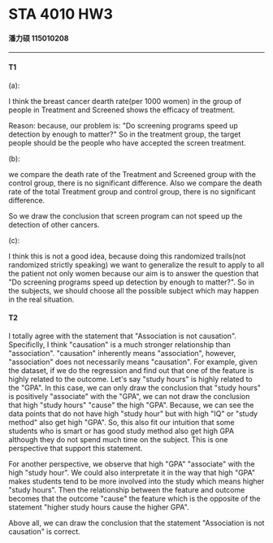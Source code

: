# STA 4010 HW3

#### 潘力硕 115010208

---

#### T1

(a):

I think the breast cancer dearth rate(per 1000 women) in the group of people in Treatment and Screened  shows the efficacy of treatment.

Reason: because, our problem is: "Do screening programs speed up detection by enough to matter?" So in the treatment group, the target people should be the people who have accepted the screen treatment.

(b):

we compare the death rate of the Treatment and Screened group with the control group, there is no significant difference. Also we compare the death rate of the total Treatment group and control group, there is no significant difference.

So we draw the conclusion that screen program can not speed up the detection of other cancers.

(c):

I think this is not a good idea, because doing this randomized trails(not randomized strictly speaking) we want to generalize the result to apply to all the patient not only women because our aim is to answer the question that "Do screening programs speed up detection by enough to matter?". So in the subjects, we should choose all the possible subject which may happen in the real situation.

#### T2

I totally agree with the statement that "Association is not causation". Specificlly, I think "causation" is a much stronger relationship than "association". "causation" inherently means "association", however, "association" does not necessarily means "causation". For example, given the dataset, if we do the regression and find out that one of the feature is highly related to the outcome. Let's say "study hours" is highly related to the "GPA". In this case, we can only draw the conclusion that "study hours" is positively "associate" with the "GPA", we can not draw the conclusion that high "study hours" "cause" the high "GPA". Because, we can see the data points that do not have high "study hour" but with high "IQ" or "study method" also get high "GPA". So, this also fit our intuition that some students who is smart or has good study method also get high GPA although they do not spend much time on the subject. This is one perspective that support this statement. 

For another perspective, we observe that high "GPA" "associate" with the high "study hour". We could also interpretate it in the way that high "GPA" makes students tend to be more involved into the study which means higher "study hours". Then the relationship between the feature and outcome becomes that the outcome "cause" the feature which is the opposite of the statement "higher study hours cause the higher GPA".

Above all, we can draw the conclusion that the statement "Association is not causation" is correct.

